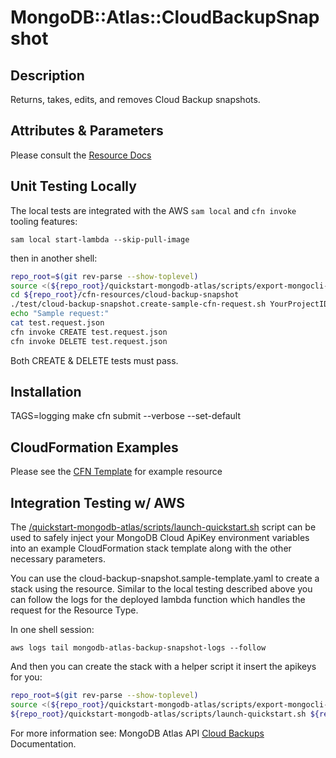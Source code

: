 # MongoDB::Atlas::CloudBackupSnapshot

## Description
Returns, takes, edits, and removes Cloud Backup snapshots.

## Attributes & Parameters

Please consult the [Resource Docs](docs/README.md)

## Unit Testing Locally

The local tests are integrated with the AWS `sam local` and `cfn invoke` tooling features:

```
sam local start-lambda --skip-pull-image
```
then in another shell:
```bash
repo_root=$(git rev-parse --show-toplevel)
source <(${repo_root}/quickstart-mongodb-atlas/scripts/export-mongocli-config.py)
cd ${repo_root}/cfn-resources/cloud-backup-snapshot
./test/cloud-backup-snapshot.create-sample-cfn-request.sh YourProjectID ClusterName > test.request.json 
echo "Sample request:"
cat test.request.json
cfn invoke CREATE test.request.json 
cfn invoke DELETE test.request.json 
```

Both CREATE & DELETE tests must pass.

## Installation
TAGS=logging make
cfn submit --verbose --set-default

## CloudFormation Examples

Please see the [CFN Template](/examples/cloud-backup-snapshot/snapshot.json) for example resource

## Integration Testing w/ AWS

The [/quickstart-mongodb-atlas/scripts/launch-quickstart.sh](https://github.com/mongodb/mongodbatlas-cloudformation-resources/blob/master/quickstart-mongodb-atlas/scripts/launch-quickstart.sh) script
can be used to safely inject your MongoDB Cloud ApiKey environment variables into an example
CloudFormation stack template along with the other necessary parameters.

You can use the cloud-backup-snapshot.sample-template.yaml to create a stack using the resource.
Similar to the local testing described above you can follow the logs for the deployed
lambda function which handles the request for the Resource Type.

In one shell session:
```
aws logs tail mongodb-atlas-backup-snapshot-logs --follow
```

And then you can create the stack with a helper script it insert the apikeys for you:


```bash
repo_root=$(git rev-parse --show-toplevel)
source <(${repo_root}/quickstart-mongodb-atlas/scripts/export-mongocli-config.py)
${repo_root}/quickstart-mongodb-atlas/scripts/launch-quickstart.sh ${repo_root}/cfn-resources/cloud-backup-snapshot/test/cloud-backup-snapshot.sample-template.yaml SampleAccessList1 ParameterKey=ProjectId,ParameterValue=<YOUR_PROJECT_ID> ParameterKey=ClusterName,ParameterValue=<ClusterName> ParameterKey=RetentionInDays,ParameterValue=<RetentionInDays> ParameterKey=Description,ParameterValue=<Description> 
```

For more information see: MongoDB Atlas API [Cloud Backups](https://www.mongodb.com/docs/atlas/reference/api-resources-spec/#tag/Cloud-Backups) Documentation.
